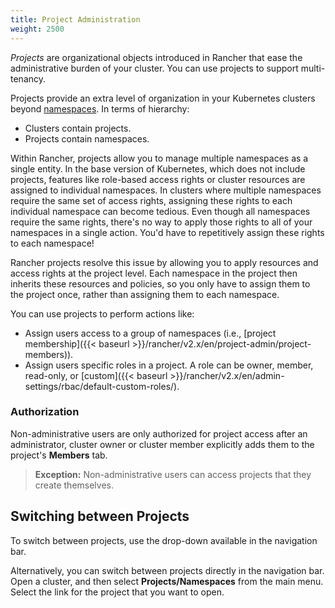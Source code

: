 ```yaml
---
title: Project Administration
weight: 2500
---
```


_Projects_ are organizational objects introduced in Rancher that ease the administrative burden of your cluster. You can use projects to support multi-tenancy.

Projects provide an extra level of organization in your Kubernetes clusters beyond [namespaces](https://kubernetes.io/docs/concepts/overview/working-with-objects/namespaces/). In terms of hierarchy:

- Clusters contain projects.
- Projects contain namespaces.

Within Rancher, projects allow you to manage multiple namespaces as a single entity. In the base version of Kubernetes, which does not include projects, features like role-based access rights or cluster resources are assigned to individual namespaces. In clusters where multiple namespaces require the same set of access rights, assigning these rights to each individual namespace can become tedious. Even though all namespaces require the same rights, there's no way to apply those rights to all of your namespaces in a single action. You'd have to repetitively assign these rights to each namespace!

Rancher projects resolve this issue by allowing you to apply resources and access rights at the project level. Each namespace in the project then inherits these resources and policies, so you only have to assign them to the project once, rather than assigning them to each namespace.

You can use projects to perform actions like:

- Assign users access to a group of namespaces (i.e., [project membership]({{< baseurl >}}/rancher/v2.x/en/project-admin/project-members)).
- Assign users specific roles in a project. A role can be owner, member, read-only, or [custom]({{< baseurl >}}/rancher/v2.x/en/admin-settings/rbac/default-custom-roles/).

### Authorization

Non-administrative users are only authorized for project access after an administrator, cluster owner or cluster member explicitly adds them to the project's **Members** tab.

>**Exception:**
> Non-administrative users can access projects that they create themselves.

## Switching between Projects

To switch between projects, use the drop-down available in the navigation bar.

Alternatively, you can switch between projects directly in the navigation bar. Open a cluster, and then select **Projects/Namespaces** from the main menu. Select the link for the project that you want to open.

